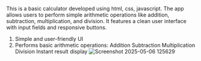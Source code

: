 This is a basic calculator developed using html, css, javascript. The app allows users to perform simple arithmetic operations like addition, subtraction, multiplication, and division. It features a clean user interface with input fields and responsive buttons.

1. Simple and user-friendly UI
2. Performs basic arithmetic operations:
 Addition
 Subtraction
 Multiplication
 Division
Instant result display
![Screenshot 2025-05-06 125629](https://github.com/user-attachments/assets/6a85db8f-3f6a-43a9-811c-c7c408bae210)


